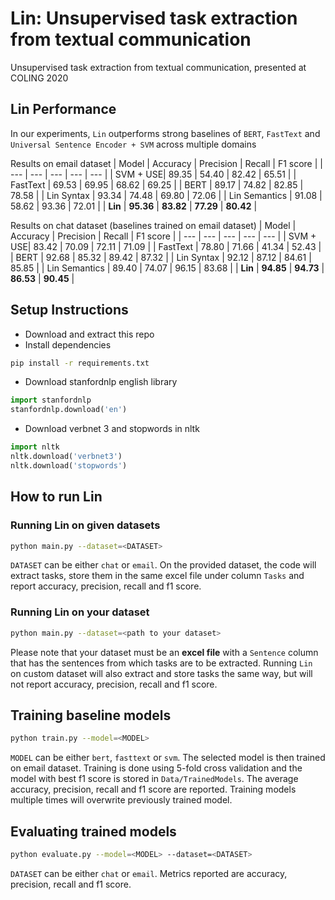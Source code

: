 # Lin: Unsupervised task extraction from textual communication
Unsupervised task extraction from textual communication, presented at COLING 2020

## Lin Performance
In our experiments, `Lin` outperforms strong baselines of `BERT`, `FastText` and `Universal Sentence Encoder + SVM` across multiple domains

Results on email dataset
| Model    | Accuracy | Precision | Recall | F1 score |
| ---      | ---      | ---    | ---      | ---      |
| SVM + USE| 89.35    | 54.40   | 82.42 | 65.51 |
| FastText | 69.53    | 69.95   | 68.62 | 69.25 |
| BERT | 89.17    | 74.82   | 82.85 | 78.58 |
| Lin Syntax | 93.34    | 74.48   | 69.80 | 72.06 |
| Lin Semantics | 91.08    | 58.62   | 93.36 | 72.01 |
| **Lin** | **95.36**    | **83.82**   | **77.29** | **80.42** |

Results on chat dataset (baselines trained on email dataset)
| Model    | Accuracy | Precision | Recall | F1 score |
| ---      | ---      | ---    | ---      | ---      |
| SVM + USE| 83.42    | 70.09   | 72.11 | 71.09 |
| FastText | 78.80    | 71.66   | 41.34 | 52.43 |
| BERT | 92.68    | 85.32   | 89.42 | 87.32 |
| Lin Syntax | 92.12    | 87.12   | 84.61 | 85.85 |
| Lin Semantics | 89.40    | 74.07   | 96.15 | 83.68 |
| **Lin** | **94.85**    | **94.73**   | **86.53** | **90.45** |
## Setup Instructions
* Download and extract this repo
* Install dependencies
```bash
pip install -r requirements.txt
```
* Download stanfordnlp english library
```python
import stanfordnlp
stanfordnlp.download('en')
```
* Download verbnet 3 and stopwords in nltk
```python
import nltk
nltk.download('verbnet3')
nltk.download('stopwords')
```

## How to run Lin

### Running Lin on given datasets
```bash
python main.py --dataset=<DATASET>
```
`DATASET` can be either `chat` or `email`.
On the provided dataset, the code will extract tasks, store them in the same excel file under column `Tasks` and report accuracy, precision, recall and f1 score.

### Running Lin on your dataset
```bash
python main.py --dataset=<path to your dataset>
```
Please note that your dataset must be an **excel file** with a `Sentence` column that has the sentences from which tasks are to be extracted.
Running `Lin` on custom dataset will also extract and store tasks the same way, but will not report accuracy, precision, recall and f1 score.

## Training baseline models
```bash
python train.py --model=<MODEL>
```
`MODEL` can be either `bert`, `fasttext` or `svm`. The selected model is then trained on email dataset.
Training is done using 5-fold cross validation and the model with best f1 score is stored in `Data/TrainedModels`.
The average accuracy, precision, recall and f1 score are reported.
Training models multiple times will overwrite previously trained model.

## Evaluating trained models
```bash
python evaluate.py --model=<MODEL> --dataset=<DATASET>
```
`DATASET` can be either `chat` or `email`. Metrics reported are accuracy, precision, recall and f1 score.
